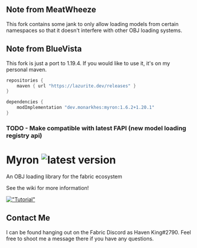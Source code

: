 ## Note from MeatWheeze

This fork contains some jank to only allow loading models from certain namespaces so that it doesn't interfere with other OBJ loading systems.

## Note from BlueVista
This fork is just a port to 1.19.4. If you would like to use it, it's on my personal maven.
```groovy
repositories {
    maven { url "https://lazurite.dev/releases" }
}

dependencies {
    modImplementation "dev.monarkhes:myron:1.6.2+1.20.1" 
}
```

### TODO - Make compatible with latest FAPI (new model loading registry api)

# Myron ![latest version](https://img.shields.io/github/v/release/Haven-King/Myron)
An OBJ loading library for the fabric ecosystem

See the wiki for more information!

[!["Tutorial"](https://img.youtube.com/vi/u5D9Xb1INys/0.jpg)](https://www.youtube.com/watch?v=u5D9Xb1INys)

## Contact Me
I can be found hanging out on the Fabric Discord as Haven King#2790. Feel free to shoot me a message there if you have any questions.
